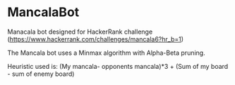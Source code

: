 # MancalaBot

Manacala bot designed for HackerRank challenge (https://www.hackerrank.com/challenges/mancala6?hr_b=1)

The Mancala bot uses a Minmax algorithm with Alpha-Beta pruning.

Heuristic used is: (My mancala- opponents mancala)*3 + (Sum of my board - sum of enemy board)
